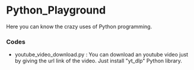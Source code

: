 # Python_Playground
Here you can know the crazy uses of Python programming.
### Codes
- youtube_video_download.py : You can download an youtube video just by giving the url link of the video. Just install "yt_dlp" Python library.

